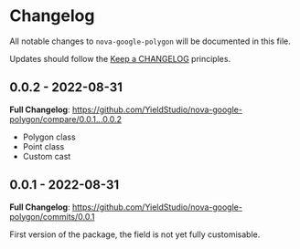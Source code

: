 # Changelog

All notable changes to `nova-google-polygon` will be documented in this file.

Updates should follow the [Keep a CHANGELOG](http://keepachangelog.com/) principles.

## 0.0.2 - 2022-08-31

**Full Changelog**: https://github.com/YieldStudio/nova-google-polygon/compare/0.0.1...0.0.2

- Polygon class
- Point class
- Custom cast

## 0.0.1 - 2022-08-31

**Full Changelog**: https://github.com/YieldStudio/nova-google-polygon/commits/0.0.1

First version of the package, the field is not yet fully customisable.
